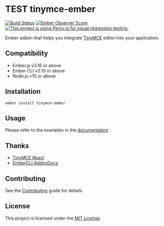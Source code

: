 TEST
tinymce-ember
==============================================================================

[![Build Status](https://travis-ci.com/concordnow/tinymce-ember.svg?branch=master)](https://travis-ci.com/concordnow/tinymce-ember)
[![Ember Observer Score](https://emberobserver.com/badges/tinymce-ember.svg)](https://emberobserver.com/addons/tinymce-ember)
[![This project is using Percy.io for visual regression testing.](https://percy.io/static/images/percy-badge.svg)](https://percy.io/concordnow/tinymce-ember)

Ember addon that helps you integrate [TinyMCE](https://www.tiny.cloud/docs/) editor into your application.

Compatibility
------------------------------------------------------------------------------

* Ember.js v3.16 or above
* Ember CLI v2.13 or above
* Node.js v10 or above


Installation
------------------------------------------------------------------------------

```
ember install tinymce-ember
```


Usage
------------------------------------------------------------------------------

Please refer to the examples in the [documentation](https://concordnow.github.io/tinymce-ember)

Thanks
------------------------------------------------------------------------------

* [TinyMCE React](https://github.com/tinymce/tinymce-react)
* [EmberCLI AddonDocs](https://ember-learn.github.io/ember-cli-addon-docs/)

Contributing
------------------------------------------------------------------------------

See the [Contributing](CONTRIBUTING.md) guide for details.


License
------------------------------------------------------------------------------

This project is licensed under the [MIT License](LICENSE.md).
